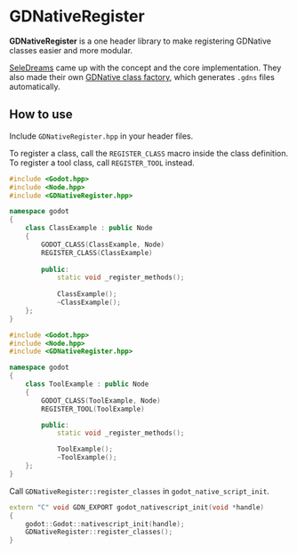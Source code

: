 # GDNativeRegister

**GDNativeRegister** is a one header library to make registering GDNative classes easier and more modular. 

[SeleDreams](https://github.com/SeleDreams) came up with the concept and the core implementation. They also made their own [GDNative class factory](https://github.com/SeleDreams/gdnative_class_factory), which generates `.gdns` files automatically.

## How to use
Include `GDNativeRegister.hpp` in your header files.

To register a class, call the `REGISTER_CLASS` macro inside the class definition. To register a tool class, call `REGISTER_TOOL` instead.
``` cpp
#include <Godot.hpp>
#include <Node.hpp>
#include <GDNativeRegister.hpp>

namespace godot 
{
    class ClassExample : public Node 
    {
        GODOT_CLASS(ClassExample, Node)
        REGISTER_CLASS(ClassExample)
        
        public:
            static void _register_methods();
        
            ClassExample();
            ~ClassExample();
    };
}
```

``` cpp
#include <Godot.hpp>
#include <Node.hpp>
#include <GDNativeRegister.hpp>

namespace godot
{
    class ToolExample : public Node
    {
        GODOT_CLASS(ToolExample, Node)
        REGISTER_TOOL(ToolExample)

        public:
            static void _register_methods();

            ToolExample();
            ~ToolExample();
    };
}
```

Call `GDNativeRegister::register_classes` in `godot_native_script_init`.

``` cpp
extern "C" void GDN_EXPORT godot_nativescript_init(void *handle) 
{
    godot::Godot::nativescript_init(handle);
    GDNativeRegister::register_classes();
}
```
